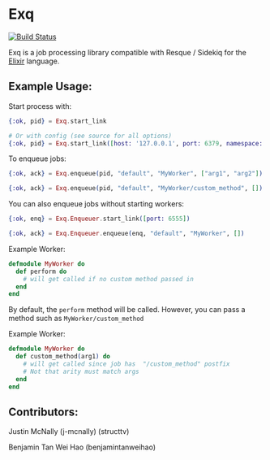 # Exq

[![Build Status](https://travis-ci.org/akira/exq.png?branch=master)](https://travis-ci.org/akira/exq?branch=master)

Exq is a job processing library compatible with Resque / Sidekiq for the [Elixir](http://elixir-lang.org) language.

## Example Usage:

Start process with:

```elixir
{:ok, pid} = Exq.start_link

# Or with config (see source for all options)
{:ok, pid} = Exq.start_link([host: '127.0.0.1', port: 6379, namespace: 'x'])
```

To enqueue jobs:

```elixir
{:ok, ack} = Exq.enqueue(pid, "default", "MyWorker", ["arg1", "arg2"])

{:ok, ack} = Exq.enqueue(pid, "default", "MyWorker/custom_method", [])
```

You can also enqueue jobs without starting workers:

```elixir
{:ok, enq} = Exq.Enqueuer.start_link([port: 6555])

{:ok, ack} = Exq.Enqueuer.enqueue(enq, "default", "MyWorker", [])

```

Example Worker:
```elixir
defmodule MyWorker do
  def perform do
    # will get called if no custom method passed in
  end
end
```

By default, the `perform` method will be called.  However, you can pass a method such as `MyWorker/custom_method`

Example Worker:
```elixir
defmodule MyWorker do
  def custom_method(arg1) do
    # will get called since job has  "/custom_method" postfix
    # Not that arity must match args
  end
end
```


## Contributors:

Justin McNally (j-mcnally) (structtv)

Benjamin Tan Wei Hao (benjamintanweihao)


